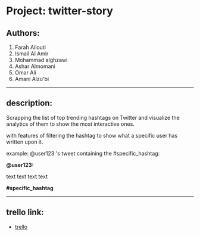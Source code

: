 # Project: twitter-story

## Authors: 

1. Farah Ailouti
2. Ismail Al Amir
3. Mohammad alghzawi
4. Ashar Almomani
5. Omar Ali
6. Amani Alzu'bi

---

## description:

Scrapping the list of top trending hashtags on Twitter and visualize the analytics of them to show the most interactive ones.

with features of filtering the hashtag to show what a specific user has written upon it.

example: @user123 's tweet containing the #specific_hashtag:



**@user123:**

text text text text

**#specific_hashtag**

---

## trello link:

* [trello](https://trello.com/invite/b/E4QiduQj/ATTI6541443c64a4b5db46606ecf6ba4c70a9CBEB9A6/401-group-3)


